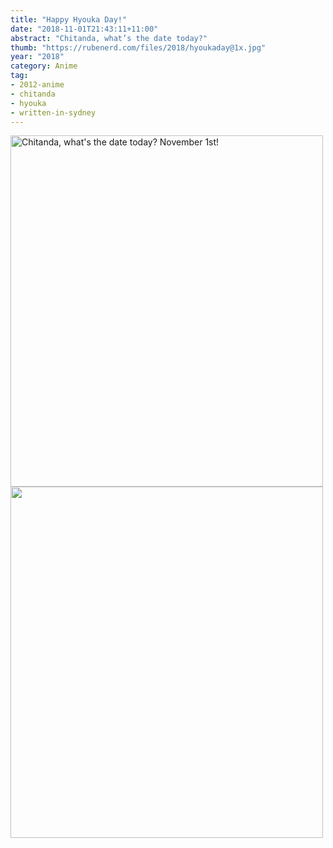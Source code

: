 ```yaml
---
title: "Happy Hyouka Day!"
date: "2018-11-01T21:43:11+11:00"
abstract: "Chitanda, what’s the date today?"
thumb: "https://rubenerd.com/files/2018/hyoukaday@1x.jpg"
year: "2018"
category: Anime
tag:
- 2012-anime
- chitanda
- hyouka
- written-in-sydney
---
```

<p><img src="https://rubenerd.com/files/2018/hyoukaday@1x.jpg" srcset="https://rubenerd.com/files/2018/hyoukaday@1x.jpg 1x, https://rubenerd.com/files/2018/hyoukaday@2x.jpg 2x" alt="Chitanda, what's the date today? November 1st!" style="width:500px; height:562px;" /><img src="https://rubenerd.com/files/2018/hyoukadaycute@1x.jpg" srcset="https://rubenerd.com/files/2018/hyoukadaycute@1x.jpg 1x, https://rubenerd.com/files/2018/hyoukadaycute@2x.jpg 2x" alt="" style="width:500px; height:562px;" /></p>

